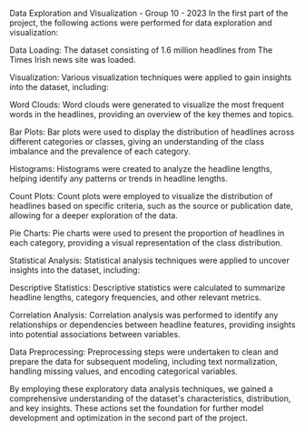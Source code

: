 Data Exploration and Visualization - Group 10 - 2023
In the first part of the project, the following actions were performed for data exploration and visualization:

Data Loading: The dataset consisting of 1.6 million headlines from The Times Irish news site was loaded.

Visualization: Various visualization techniques were applied to gain insights into the dataset, including:

Word Clouds: Word clouds were generated to visualize the most frequent words in the headlines, providing an overview of the key themes and topics.

Bar Plots: Bar plots were used to display the distribution of headlines across different categories or classes, giving an understanding of the class imbalance and the prevalence of each category.

Histograms: Histograms were created to analyze the headline lengths, helping identify any patterns or trends in headline lengths.

Count Plots: Count plots were employed to visualize the distribution of headlines based on specific criteria, such as the source or publication date, allowing for a deeper exploration of the data.

Pie Charts: Pie charts were used to present the proportion of headlines in each category, providing a visual representation of the class distribution.

Statistical Analysis: Statistical analysis techniques were applied to uncover insights into the dataset, including:

Descriptive Statistics: Descriptive statistics were calculated to summarize headline lengths, category frequencies, and other relevant metrics.

Correlation Analysis: Correlation analysis was performed to identify any relationships or dependencies between headline features, providing insights into potential associations between variables.

Data Preprocessing: Preprocessing steps were undertaken to clean and prepare the data for subsequent modeling, including text normalization, handling missing values, and encoding categorical variables.

By employing these exploratory data analysis techniques, we gained a comprehensive understanding of the dataset's characteristics, distribution, and key insights. These actions set the foundation for further model development and optimization in the second part of the project.
